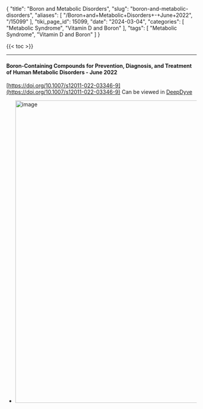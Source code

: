 {
    "title": "Boron and Metabolic Disorders",
    "slug": "boron-and-metabolic-disorders",
    "aliases": [
        "/Boron+and+Metabolic+Disorders+-+June+2022",
        "/15099"
    ],
    "tiki_page_id": 15099,
    "date": "2024-03-04",
    "categories": [
        "Metabolic Syndrome",
        "Vitamin D and Boron"
    ],
    "tags": [
        "Metabolic Syndrome",
        "Vitamin D and Boron"
    ]
}


{{< toc >}}

---

#### Boron-Containing Compounds for Prevention, Diagnosis, and Treatment of Human Metabolic Disorders - June 2022

[https://doi.org/10.1007/s12011-022-03346-9](https://doi.org/10.1007/s12011-022-03346-9)  Can be viewed  in [DeepDyve](https://www.deepdyve.com/lp/springer-journals/boron-containing-compounds-for-prevention-diagnosis-and-treatment-of-DDXOmGUuSS?key=springer)

* <img src="https://d1bk1kqxc0sym.cloudfront.net/attachments/png/boron-metabolic.png" alt="image" width="800">